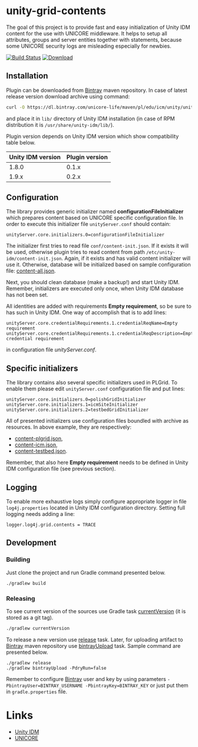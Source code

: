 # unity-grid-contents

The goal of this project is to provide fast and easy initialization of Unity IDM content for the use with UNICORE
middleware. It helps to setup all attributes, groups and server entities together with statements, because some UNICORE
security logs are misleading especially for newbies.

[![Build Status](https://travis-ci.org/unicore-life/unity-grid-contents.svg?branch=master)](https://travis-ci.org/unicore-life/unity-grid-contents)
[![Download](https://api.bintray.com/packages/unicore-life/maven/unity-grid-contents/images/download.svg)](https://bintray.com/unicore-life/maven/unity-grid-contents/_latestVersion)

## Installation

Plugin can be downloaded from [Bintray](https://bintray.com/unicore-life/maven) maven repository.
In case of latest release version download archive using command:

```bash
curl -O https://dl.bintray.com/unicore-life/maven/pl/edu/icm/unity/unity-grid-contents/0.2.4/unity-grid-contents-0.2.4.jar
```

and place it in `lib/` directory of Unity IDM installation
(in case of RPM distribution it is `/usr/share/unity-idm/lib/`).

Plugin version depends on Unity IDM version which show compatibility table below.

| Unity IDM version | Plugin version |
| --- | --- |
| 1.8.0 | 0.1.x |
| 1.9.x | 0.2.x |

## Configuration

The library provides generic initializer named **configurationFileInitializer** which prepares content based on
UNICORE specific configuration file. In order to execute this initializer file `unityServer.conf` should contain:

```
unityServer.core.initializers.0=configurationFileInitializer
```

The initializer first tries to read file `conf/content-init.json`. If it exists it will be used, otherwise plugin
tries to read content from path `/etc/unity-idm/content-init.json`. Again, if it exists and has valid content
initializer will use it. Otherwise, database will be initialized based on sample configuration file:
[content-all.json](src/main/resources/content-all.json).

Next, you should clean database (make a backup!) and start Unity IDM.
Remember, initializers are executed only once, when Unity IDM database has not been set.

All identities are added with requirements **Empty requirement**, so be sure to has such in Unity IDM.
One way of accomplish that is to add lines:

```
unityServer.core.credentialRequirements.1.credentialReqName=Empty requirement
unityServer.core.credentialRequirements.1.credentialReqDescription=Empty credential requirement
```

in configuration file *unityServer.conf*.

## Specific initializers

The library contains also several specific initializers used in PLGrid.
To enable them please edit `unityServer.conf` configuration file and put lines:

```
unityServer.core.initializers.0=polishGridInitializer
unityServer.core.initializers.1=icmSiteInitializer
unityServer.core.initializers.2=testbedGridInitializer
```

All of presented initializers use configuration files boundled with archive as resources.
In above example, they are respectively:

* [content-plgrid.json](src/main/resources/content-plgrid.json),
* [content-icm.json](src/main/resources/content-icm.json),
* [content-testbed.json](src/main/resources/content-testbed.json).

Remember, that also here **Empty requirement** needs to be defined in Unity IDM configuration file
(see previous section).

## Logging

To enable more exhaustive logs simply configure appropriate logger in file `log4j.properties` located in Unity IDM
configuration directory. Setting full logging needs adding a line:

```
logger.log4j.grid.contents = TRACE
```

## Development

### Building

Just clone the project and run Gradle command presented below.

```bash
./gradlew build
```

### Releasing

To see current version of the sources use Gradle task
[currentVersion](http://axion-release-plugin.readthedocs.io/en/latest/configuration/tasks.html#currentversion)
(it is stored as a git tag).

```bash
./gradlew currentVersion
```

To release a new version use
[release](http://axion-release-plugin.readthedocs.io/en/latest/configuration/tasks.html#release) task.
Later, for uploading artifact to [Bintray](https://dl.bintray.com/unicore-life/maven) maven repository
use [bintrayUpload](https://github.com/novoda/bintray-release) task.
Sample command are presented below.

```
./gradlew release
./gradlew bintrayUpload -PdryRun=false
```

Remember to configure [Bintray](https://bintray.com) user and key by using parameters
`-PbintrayUser=BINTRAY_USERNAME -PbintrayKey=BINTRAY_KEY` or just put them in `gradle.properties` file.

# Links

* [Unity IDM](http://unity-idm.eu)
* [UNICORE](http://unicore.eu)
